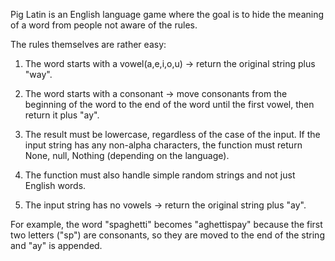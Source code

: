 Pig Latin is an English language game where the goal is to hide the meaning of a word from people not aware of the rules.

The rules themselves are rather easy:

1) The word starts with a vowel(a,e,i,o,u) -> return the original string plus "way".

2) The word starts with a consonant -> move consonants from the beginning of the word to the end of the word until the first vowel, then return it plus "ay".

3) The result must be lowercase, regardless of the case of the input. If the input string has any non-alpha characters, the function must return None, null, Nothing (depending on the language).

4) The function must also handle simple random strings and not just English words.

5) The input string has no vowels -> return the original string plus "ay".

For example, the word "spaghetti" becomes "aghettispay" because the first two letters ("sp") are consonants, so they are moved to the end of the string and "ay" is appended.
